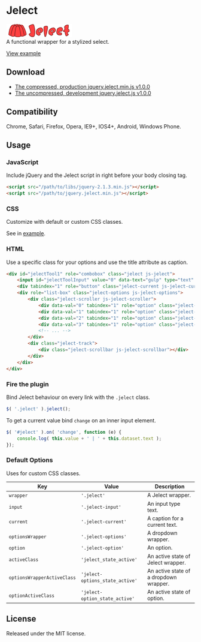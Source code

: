 # Jelect
![Jelect](app/images/jelect.png)<br>
A functional wrapper for a stylized select.

[View example](https://csssr.github.io/jelect/)

## Download
* [The compressed, production jquery.jelect.min.js v1.0.0](https://raw.githubusercontent.com/CSSSR/jelect/master/jquery.jelect.min.js)
* [The uncompressed, development jquery.jelect.js v1.0.0](https://raw.githubusercontent.com/CSSSR/jelect/master/jquery.jelect.js)


## Compatibility

Chrome, Safari, Firefox, Opera, IE9+, IOS4+, Android, Windows Phone.

## Usage

### JavaScript

Include jQuery and the Jelect script in right before your body closing tag.

```html
<script src="/path/to/libs/jquery-2.1.3.min.js"></script>
<script src="/path/to/jquery.jelect.min.js"></script>
```

### CSS

Customize with default or custom CSS classes.

See in [example](https://github.com/CSSSR/jelect/tree/master/src/stylus/jelect.styl).

### HTML

Use a specific class for your options and use the title attribute as caption.

```html
<div id="jelectTool1" role="combobox" class="jelect js-jelect">
	<input id="jelectToolInput" value="0" data-text="gulp" type="text" class="jelect-input js-jelect-input">
	<div tabindex="1" role="button" class="jelect-current js-jelect-current">gulp</div>
	<div role="list-box" class="jelect-options js-jelect-options">
		<div class="jelect-scroller js-jelect-scroller">
			<div data-val="0" tabindex="1" role="option" class="jelect-option js-jelect-option jelect-option_state_active">gulp</div>
			<div data-val="1" tabindex="1" role="option" class="jelect-option js-jelect-option">browser-sync</div>
			<div data-val="2" tabindex="1" role="option" class="jelect-option js-jelect-option">del</div>
			<div data-val="3" tabindex="1" role="option" class="jelect-option js-jelect-option">gulp-autoprefixer</div>
			<!-- ... -->
		</div>
		<div class="jelect-track">
			<div class="jelect-scrollbar js-jelect-scrollbar"></div>
		</div>
	</div>
</div>
```

### Fire the plugin

Bind Jelect behaviour on every link with the `.jelect` class.

```javascript
$( '.jelect' ).jelect();
```

To get a current value bind `change` on an inner input element.

```javascript
$( '#jelect' ).on( 'change', function (e) {
    console.log( this.value + ' | ' + this.dataset.text );
});
```

### Default Options

Uses for custom CSS classes.

Key | Value | Description
--- | --- | ---
`wrapper` | `'.jelect'` | A Jelect wrapper.
`input` | `'.jelect-input'` | An input type text.
`current` | `'.jelect-current'` | A caption for a current text.
`optionsWrapper` | `'.jelect-options'` | A dropdown wrapper.
`option` | `'.jelect-option'` | An option.
`activeClass` | `'jelect_state_active'` | An active state of Jelect wrapper.
`optionsWrapperActiveClass` | `'jelect-options_state_active'` | An active state of a dropdown wrapper.
`optionActiveClass` | `'jelect-option_state_active'` | An active state of option.

## License

Released under the MIT license.
